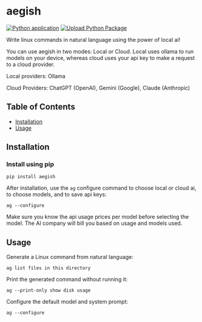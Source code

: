 # aegish
[![Python application](https://github.com/zainmarshall/aegish/actions/workflows/python-app.yml/badge.svg)](https://github.com/zainmarshall/aegish/actions/workflows/python-app.yml)
[![Upload Python Package](https://github.com/zainmarshall/aegish/actions/workflows/python-publish.yml/badge.svg)](https://github.com/zainmarshall/aegish/actions/workflows/python-publish.yml)


Write linux commands in natural language using the power of local ai!

You can use aegish in two modes: Local or Cloud. Local uses ollama to run models on your device, whereas cloud uses your api key to make a request to a cloud provider.

Local providers: Ollama

Cloud Providers: ChatGPT (OpenAI), Gemini (Google), Claude (Anthropic) 



## Table of Contents

- [Installation](#installation)
- [Usage](#usage)


## Installation

### Install using pip

```
pip install aegish
```

After installation, use the `ag` configure command to choose local or cloud ai, to choose models, and to save api keys:

```
ag --configure
```

Make sure you know the api usage prices per model before selecting the model. The AI company will bill you based on usage and models used. 

## Usage

Generate a Linux command from natural language:

```
ag list files in this directory
```

Print the generated command without running it:

```
ag --print-only show disk usage
```

Configure the default model and system prompt:

```
ag --configure
```



